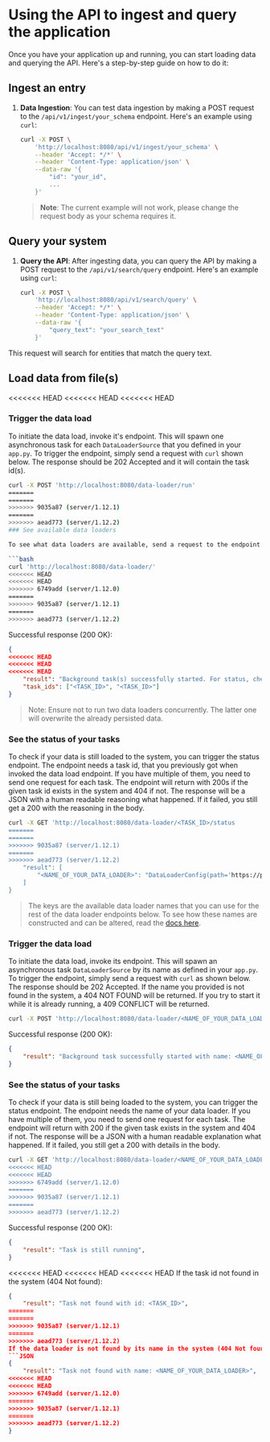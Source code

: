 # Using the API to ingest and query the application

Once you have your application up and running, you can start loading data and querying the API. Here's a step-by-step guide on how to do it:

## Ingest an entry

1. **Data Ingestion**: You can test data ingestion by making a POST request to the `/api/v1/ingest/your_schema` endpoint. Here's an example using `curl`:
    ```bash
    curl -X POST \
        'http://localhost:8080/api/v1/ingest/your_schema' \
        --header 'Accept: */*' \
        --header 'Content-Type: application/json' \
        --data-raw '{
            "id": "your_id",
            ...
        }'
    ```
    > **Note**: The current example will not work, please change the request body as your schema requires it.

## Query your system

1. **Query the API**: After ingesting data, you can query the API by making a POST request to the `/api/v1/search/query` endpoint. Here's an example using `curl`:
    ```bash
    curl -X POST \
        'http://localhost:8080/api/v1/search/query' \
        --header 'Accept: */*' \
        --header 'Content-Type: application/json' \
        --data-raw '{
            "query_text": "your_search_text"
        }'
    ```
This request will search for entities that match the query text.

## Load data from file(s)

<<<<<<< HEAD
<<<<<<< HEAD
<<<<<<< HEAD
### Trigger the data load

To initiate the data load, invoke it's endpoint. This will spawn one asynchronous task for each `DataLoaderSource` that you defined in your `app.py`. To trigger the endpoint, simply send a request with `curl` shown below. The response should be 202 Accepted and it will contain the task id(s).

```bash
curl -X POST 'http://localhost:8080/data-loader/run'
=======
=======
>>>>>>> 9035a87 (server/1.12.1)
=======
>>>>>>> aead773 (server/1.12.2)
### See available data loaders

To see what data loaders are available, send a request to the endpoint below:

```bash
curl 'http://localhost:8080/data-loader/'
<<<<<<< HEAD
<<<<<<< HEAD
>>>>>>> 6749add (server/1.12.0)
=======
>>>>>>> 9035a87 (server/1.12.1)
=======
>>>>>>> aead773 (server/1.12.2)
```
Successful response (200 OK):
```JSON
{
<<<<<<< HEAD
<<<<<<< HEAD
<<<<<<< HEAD
    "result": "Background task(s) successfully started. For status, check: `/data-loader/<task_id>`",
    "task_ids": ["<TASK_ID>", "<TASK_ID>"]
}
```

> Note: Ensure not to run two data loaders concurrently. The latter one will overwrite the already persisted data.

### See the status of your tasks

To check if your data is still loaded to the system, you can trigger the status endpoint. The endpoint needs a task id, that you previously got when invoked the data load endpoint. If you have multiple of them, you need to send one request for each task. The endpoint will return with 200s if the given task id exists in the system and 404 if not. The response will be a JSON with a human readable reasoning what happened. If it failed, you still get a 200 with the reasoning in the body.

```bash
curl -X GET 'http://localhost:8080/data-loader/<TASK_ID>/status
=======
=======
>>>>>>> 9035a87 (server/1.12.1)
=======
>>>>>>> aead773 (server/1.12.2)
    "result": [
        "<NAME_OF_YOUR_DATA_LOADER>": "DataLoaderConfig(path='https://path-to-your-file.csv', format=<DataFormat.CSV: 2>, name=None, pandas_read_kwargs='{sep: ;}')"
    ]
}
```

> The keys are the available data loader names that you can use for the rest of the data loader endpoints below. To see how these names are constructed and can be altered, read the [docs here](app.md#incorporate-data-source).

### Trigger the data load

To initiate the data load, invoke its endpoint. This will spawn an asynchronous task `DataLoaderSource` by its name as defined in your `app.py`. To trigger the endpoint, simply send a request with `curl` as shown below. The response should be 202 Accepted.
If the name you provided is not found in the system, a 404 NOT FOUND will be returned. If you try to start it while it is already running, a 409 CONFLICT will be returned.

```bash
curl -X POST 'http://localhost:8080/data-loader/<NAME_OF_YOUR_DATA_LOADER>/run'
```
Successful response (200 OK):
```JSON
{
    "result": "Background task successfully started with name: <NAME_OF_YOUR_DATA_LOADER>",
}
```

### See the status of your tasks

To check if your data is still being loaded to the system, you can trigger the status endpoint. The endpoint needs the name of your data loader. If you have multiple of them, you need to send one request for each task. The endpoint will return with 200 if the given task exists in the system and 404 if not. The response will be a JSON with a human readable explanation what happened. If it failed, you still get a 200 with details in the body.

```bash
curl -X GET 'http://localhost:8080/data-loader/<NAME_OF_YOUR_DATA_LOADER>/status
<<<<<<< HEAD
<<<<<<< HEAD
>>>>>>> 6749add (server/1.12.0)
=======
>>>>>>> 9035a87 (server/1.12.1)
=======
>>>>>>> aead773 (server/1.12.2)
```
Successful response (200 OK):
```JSON
{
    "result": "Task is still running",
}
```
<<<<<<< HEAD
<<<<<<< HEAD
<<<<<<< HEAD
If the task id not found in the system (404 Not found):
```JSON
{
    "result": "Task not found with id: <TASK_ID>",
=======
=======
>>>>>>> 9035a87 (server/1.12.1)
=======
>>>>>>> aead773 (server/1.12.2)
If the data loader is not found by its name in the system (404 Not found):
```JSON
{
    "result": "Task not found with name: <NAME_OF_YOUR_DATA_LOADER>",
<<<<<<< HEAD
<<<<<<< HEAD
>>>>>>> 6749add (server/1.12.0)
=======
>>>>>>> 9035a87 (server/1.12.1)
=======
>>>>>>> aead773 (server/1.12.2)
}
```
